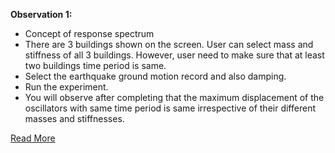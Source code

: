 **Observation 1:**

- Concept of response spectrum
- There are 3 buildings shown on the screen. User can select mass and stiffness of all 3 buildings. However, user need to make sure that at least two buildings time period is same.
- Select the earthquake ground motion record and also damping.
- Run the experiment.
- You will observe after completing that the maximum displacement of the oscillators with same time period is same irrespective of their different masses and stiffnesses.

[Read More](doc/5.manual.pdf)

